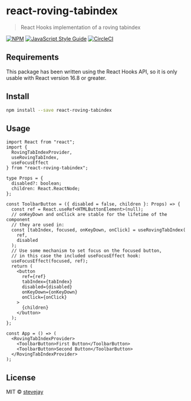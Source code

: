 # react-roving-tabindex

> React Hooks implementation of a roving tabindex

[![NPM](https://img.shields.io/npm/v/react-roving-tabindex.svg)](https://www.npmjs.com/package/react-roving-tabindex) [![JavaScript Style Guide](https://img.shields.io/badge/code_style-standard-brightgreen.svg)](https://standardjs.com) [![CircleCI](https://img.shields.io/circleci/project/github/stevejay/react-roving-tabindex/master.svg)](https://circleci.com/gh/stevejay/react-roving-tabindex/tree/master)

## Requirements

This package has been written using the React Hooks API, so it is only usable with React version 16.8 or greater.

## Install

```bash
npm install --save react-roving-tabindex
```

## Usage

```tsx
import React from "react";
import {
  RovingTabIndexProvider,
  useRovingTabIndex,
  useFocusEffect
} from "react-roving-tabindex";

type Props = {
  disabled?: boolean;
  children: React.ReactNode;
};

const ToolbarButton = ({ disabled = false, children }: Props) => {
  const ref = React.useRef<HTMLButtonElement>(null);
  // onKeyDown and onClick are stable for the lifetime of the component
  // they are used in:
  const [tabIndex, focused, onKeyDown, onClick] = useRovingTabIndex(
    ref,
    disabled
  );
  // Use some mechanism to set focus on the focused button,
  // in this case the included useFocusEffect hook:
  useFocusEffect(focused, ref);
  return (
    <button
      ref={ref}
      tabIndex={tabIndex}
      disabled={disabled}
      onKeyDown={onKeyDown}
      onClick={onClick}
    >
      {children}
    </button>
  );
};

const App = () => (
  <RovingTabIndexProvider>
    <ToolbarButton>First Button</ToolbarButton>
    <ToolbarButton>Second Button</ToolbarButton>
  </RovingTabIndexProvider>
);
```

## License

MIT © [stevejay](https://github.com/stevejay)
